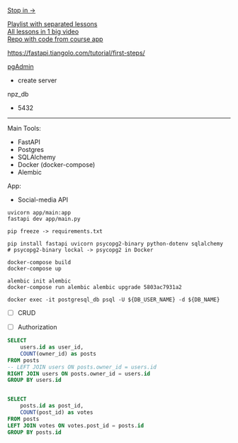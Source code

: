 [Stop in ->](https://youtu.be/0sOvCWFmrtA?t=40528)

[Playlist with separated lessons](https://youtube.com/playlist?list=PL8VzFQ8k4U1L5QpSapVEzoSfob-4CR8zM&si=mQ3UgsmNAybRtCGh)  
[All lessons in 1 big video](https://www.youtube.com/watch?v=0sOvCWFmrtA)  
[Repo with code from course app](https://github.com/Sanjeev-Thiyagarajan/fastapi-course/)

https://fastapi.tiangolo.com/tutorial/first-steps/

[pgAdmin](http://127.0.0.1:5050/)
- create server

npz_db
- 5432

---
Main Tools:
- FastAPI
- Postgres
- SQLAlchemy
- Docker (docker-compose)
- Alembic

App:
- Social-media API

```
uvicorn app/main:app
fastapi dev app/main.py

pip freeze -> requirements.txt

pip install fastapi uvicorn psycopg2-binary python-dotenv sqlalchemy
# psycopg2-binary lockal -> psycopg2 in Docker

docker-compose build
docker-compose up

alembic init alembic
docker-compose run alembic alembic upgrade 5803ac7931a2

docker exec -it postgresql_db psql -U ${DB_USER_NAME} -d ${DB_NAME}
```

- [ ] CRUD
- [ ] Authorization


```sql
SELECT 
	users.id as user_id, 
	COUNT(owner_id) as posts
FROM posts
-- LEFT JOIN users ON posts.owner_id = users.id
RIGHT JOIN users ON posts.owner_id = users.id
GROUP BY users.id


SELECT 
	posts.id as post_id, 
	COUNT(post_id) as votes
FROM posts
LEFT JOIN votes ON votes.post_id = posts.id
GROUP BY posts.id
```